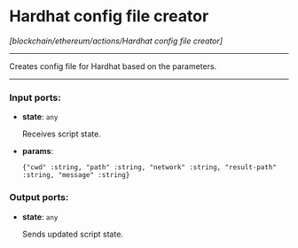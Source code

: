 # Hardhat config file creator

_[blockchain/ethereum/actions/Hardhat config file creator]_

---

Creates config file for Hardhat based on the parameters.  

---

### Input ports:

* __state__: ` any `

    Receives script state.


* __params__: 
    ```
    {"cwd" :string, "path" :string, "network" :string, "result-path" :string, "message" :string}
    ```

### Output ports:

* __state__: ` any `

    Sends updated script state.

